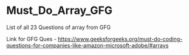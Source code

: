 # Must_Do_Array_GFG
List of all 23 Questions of array from GFG 

Link for GFG Ques - https://www.geeksforgeeks.org/must-do-coding-questions-for-companies-like-amazon-microsoft-adobe/#arrays
